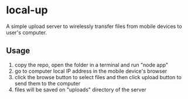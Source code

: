 # local-up
A simple upload server to wirelessly transfer files from mobile devices to user's computer.

## Usage
1) copy the repo, open the folder in a terminal and run "node app"
2) go to computer local IP address in the mobile device's browser
3) click the browse button to select files and then click upload button to send them to the computer
4) files will be saved on "uploads" directory of the server
